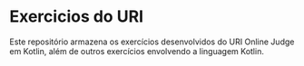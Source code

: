 # Exercicios do URI

Este repositório armazena os exercícios desenvolvidos do URI Online Judge em Kotlin, além de outros exercícios envolvendo a linguagem Kotlin.